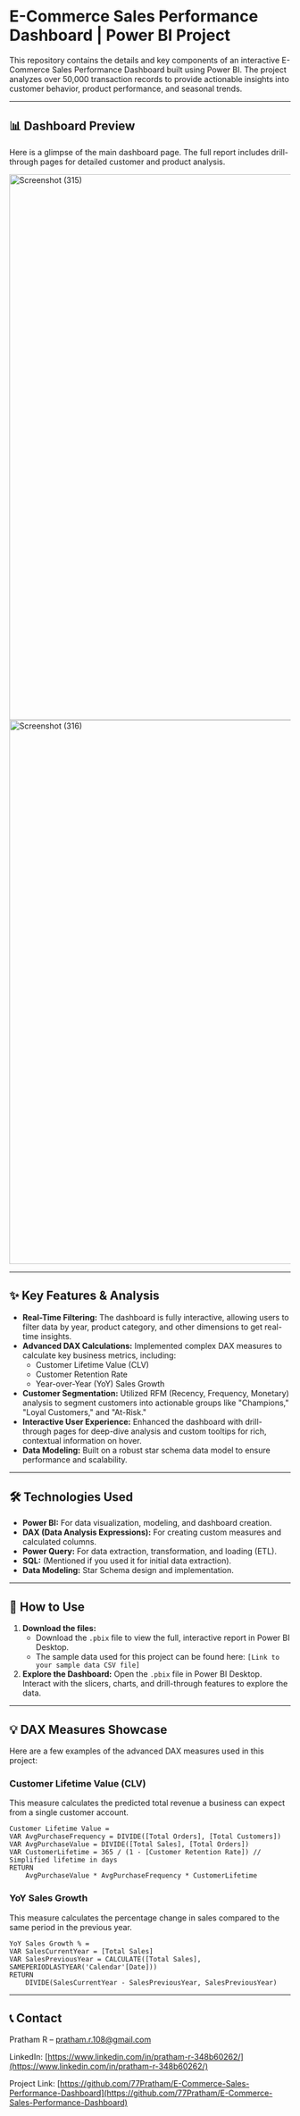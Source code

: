 # E-Commerce Sales Performance Dashboard | Power BI Project

This repository contains the details and key components of an interactive E-Commerce Sales Performance Dashboard built using Power BI. The project analyzes over 50,000 transaction records to provide actionable insights into customer behavior, product performance, and seasonal trends.

---

## 📊 Dashboard Preview

Here is a glimpse of the main dashboard page. The full report includes drill-through pages for detailed customer and product analysis.


<img width="1920" height="978" alt="Screenshot (315)" src="https://github.com/user-attachments/assets/5bd9db23-e0f5-41db-bcf6-8770b7a86ad4" />
<img width="1920" height="975" alt="Screenshot (316)" src="https://github.com/user-attachments/assets/9fe0fa11-a4f8-4a0e-a945-9f89f347c8c6" />

---

## ✨ Key Features & Analysis

* **Real-Time Filtering:** The dashboard is fully interactive, allowing users to filter data by year, product category, and other dimensions to get real-time insights.
* **Advanced DAX Calculations:** Implemented complex DAX measures to calculate key business metrics, including:
    * Customer Lifetime Value (CLV)
    * Customer Retention Rate
    * Year-over-Year (YoY) Sales Growth
* **Customer Segmentation:** Utilized RFM (Recency, Frequency, Monetary) analysis to segment customers into actionable groups like "Champions," "Loyal Customers," and "At-Risk."
* **Interactive User Experience:** Enhanced the dashboard with drill-through pages for deep-dive analysis and custom tooltips for rich, contextual information on hover.
* **Data Modeling:** Built on a robust star schema data model to ensure performance and scalability.

---

## 🛠️ Technologies Used

* **Power BI:** For data visualization, modeling, and dashboard creation.
* **DAX (Data Analysis Expressions):** For creating custom measures and calculated columns.
* **Power Query:** For data extraction, transformation, and loading (ETL).
* **SQL:** (Mentioned if you used it for initial data extraction).
* **Data Modeling:** Star Schema design and implementation.

---

## 🚀 How to Use

1.  **Download the files:**
    * Download the `.pbix` file to view the full, interactive report in Power BI Desktop.
    * The sample data used for this project can be found here: `[Link to your sample data CSV file]`
2.  **Explore the Dashboard:** Open the `.pbix` file in Power BI Desktop. Interact with the slicers, charts, and drill-through features to explore the data.

---

## 💡 DAX Measures Showcase

Here are a few examples of the advanced DAX measures used in this project:

### Customer Lifetime Value (CLV)

This measure calculates the predicted total revenue a business can expect from a single customer account.

```dax
Customer Lifetime Value =
VAR AvgPurchaseFrequency = DIVIDE([Total Orders], [Total Customers])
VAR AvgPurchaseValue = DIVIDE([Total Sales], [Total Orders])
VAR CustomerLifetime = 365 / (1 - [Customer Retention Rate]) // Simplified lifetime in days
RETURN
    AvgPurchaseValue * AvgPurchaseFrequency * CustomerLifetime
```

### YoY Sales Growth

This measure calculates the percentage change in sales compared to the same period in the previous year.

```dax
YoY Sales Growth % =
VAR SalesCurrentYear = [Total Sales]
VAR SalesPreviousYear = CALCULATE([Total Sales], SAMEPERIODLASTYEAR('Calendar'[Date]))
RETURN
    DIVIDE(SalesCurrentYear - SalesPreviousYear, SalesPreviousYear)
```

---

## 📞 Contact

Pratham R – [pratham.r.108@gmail.com](mailto:pratham.r.108@gmail.com)

LinkedIn: [https://www.linkedin.com/in/pratham-r-348b60262/](https://www.linkedin.com/in/pratham-r-348b60262/)

Project Link: [https://github.com/77Pratham/E-Commerce-Sales-Performance-Dashboard](https://github.com/77Pratham/E-Commerce-Sales-Performance-Dashboard)

